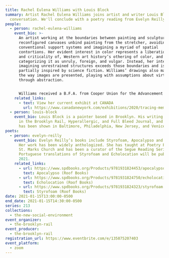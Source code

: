 ```yaml
---
title: Rachel Eulena Williams with Louis Block
summary: Artist Rachel Eulena Williams joins artist and writer Louis Block for a
  conversation. We'll conclude with a poetry reading from Evelyn Reilly.
people:
  - person: rachel-eulena-williams
    event_bio: >-
      An artist working at the boundaries between painting and sculpture. Her
      reconfigured canvases unbind painting from the stretcher, avoiding
      conventional support systems and imagining a myriad of spatial
      contortions. Her evident interest in color represents a liberation from,
      and criticality of, Western art history’s othering of color, and
      categorizing it as unruly, foreign, and vulgar. Instead, her interest in
      imagining unrestrained structures exceeds those boundaries and is
      partially inspired by science fiction. Williams’ drawings also manipulate
      the way images are presented, playing with assumptions about virtuosity
      through abstraction.


      Williams received a B.F.A. from Cooper Union for the Advancement of Science and Art, New York in 2013. Her work has been exhibited internationally at Loyal Gallery, Stockholm (2019), Ceysson & Bénétière, Sainte Etienne (2018), Night Gallery, Los Angeles (2018), Derek Eller Gallery, New York (2018), Cooper Cole, Toronto (2018), The Journal Gallery, Brooklyn, NY (2017), Mass Gallery, Austin (2017), SomeTime Salon, San Francisco (2017), and Center Street, New York (2017). Williams has held the SIP Fellowship at the Robert Blackburn Printmaking Workshop, New York (2019), 68 Projects, Berlin (2018), and NY Studio Factory, Brooklyn (2014). Rachel Eulena Williams currently lives and works in Brooklyn, New York, USA.
    related_links:
      - text: View her current exhibit at CANADA
        url: https://www.canadanewyork.com/exhibitions/2020/tracing-memory/
  - person: louis-block
    event_bio: Louis Block is a painter based in Brooklyn. His writing has appeared
      in the Brooklyn Rail, Hyperallergic, and Full Bleed Journal, and his work
      has been shown in Baltimore, Philadelphia, New Jersey, and Venice.
poets:
  - person: evelyn-reilly
    event_bio: Evelyn Reilly’s books include Styrofoam, Apocalypso and Echolocation.
      Her work has been widely anthologized. She has taught at Poetry Project at
      St. Marks Church and has been a curator of the Segue Reading Series.
      Portuguese translations of Styrofoam and Echolocation will be published in
      2021.
    related_links:
      - url: https://www.spdbooks.org/Products/9781931824453/apocalypso.aspx
        text: Apocalypso (Roof Books)
      - url: https://www.spdbooks.org/Products/9781931824750/echolocation.aspx
        text: Echolocation (Roof Books)
      - url: https://www.spdbooks.org/Products/9781931824323/styrofoam.aspx
        text: Styrofoam (Roof Books)
date: 2021-01-15T13:00:00-0500
end_date: 2021-01-15T14:30:00-0500
series: 213
collections:
  - the-new-social-environment
event_organizer:
  - the-brooklyn-rail
event_producer:
  - the-brooklyn-rail
registration_url: https://www.eventbrite.com/e/135875207403
event_platform:
  - zoom
---
```

